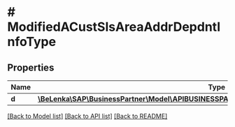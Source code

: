 # # ModifiedACustSlsAreaAddrDepdntInfoType

## Properties

Name | Type | Description | Notes
------------ | ------------- | ------------- | -------------
**d** | [**\BeLenka\SAP\BusinessPartner\Model\APIBUSINESSPARTNERACustSlsAreaAddrDepdntInfoTypeUpdate**](APIBUSINESSPARTNERACustSlsAreaAddrDepdntInfoTypeUpdate.md) |  | [optional]

[[Back to Model list]](../../README.md#models) [[Back to API list]](../../README.md#endpoints) [[Back to README]](../../README.md)
